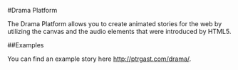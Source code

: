 #Drama Platform

The Drama Platform allows you to create animated stories for the web by utilizing the canvas and the audio elements that were introduced by HTML5.

##Examples

You can find an example story here http://ptrgast.com/drama/.
